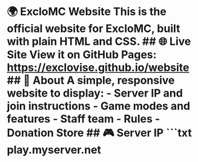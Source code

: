 # 🌍 ExcloMC Website This is the official website for **ExcloMC**, built with plain HTML and CSS. ## 🌐 Live Site View it on GitHub Pages: **https://exclovise.github.io/website** ## 🧱 About A simple, responsive website to display: - Server IP and join instructions - Game modes and features - Staff team - Rules - Donation Store ## 🎮 Server IP ```txt play.myserver.net
